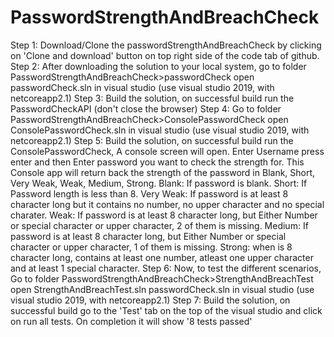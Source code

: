 # PasswordStrengthAndBreachCheck
Step 1: Download/Clone the passwordStrengthAndBreachCheck by clicking on 'Clone and download' button on top right side of the code tab of github. 
Step 2: After downloading the solution to your local system, go to folder PasswordStrengthAndBreachCheck>passwordCheck open passwordCheck.sln in visual studio (use visual studio 2019, with netcoreapp2.1) 
Step 3: Build the solution, on successful build run the PasswordCheckAPI (don't close the browser) 
Step 4: Go to folder PasswordStrengthAndBreachCheck>ConsolePasswordCheck open ConsolePasswordCheck.sln in visual studio (use visual studio 2019, with netcoreapp2.1) 
Step 5: Build the solution, on successful build run the ConsolePasswordCheck, A console screen will open. Enter Username press enter and then Enter password you want to check the strength for. This Console app will return back the strength of the password in Blank, Short, Very Weak, Weak, Medium, Strong. 
Blank: If password is blank. 
Short: If Password length is less than 8. 
Very Weak: If password is at least 8 character long but it contains no number, no upper character and no special charater. 
Weak: If password is at least 8 character long, but Either Number or special character or upper character, 2 of them is missing. 
Medium: If password is at least 8 character long, but Either Number or special character or upper character, 1 of them is missing. 
Strong: when is 8 character long, contains at least one number, atleast one upper character and at least 1 special character. 
Step 6: Now, to test the different scenarios, Go to folder PasswordStrengthAndBreachCheck>StrengthAndBreachTest open StrengthAndBreachTest.sln passwordCheck.sln in visual studio (use visual studio 2019, with netcoreapp2.1) 
Step 7: Build the solution, on successful build go to the 'Test' tab on the top of the visual studio and click on run all tests. On completion it will show '8 tests passed'
 
